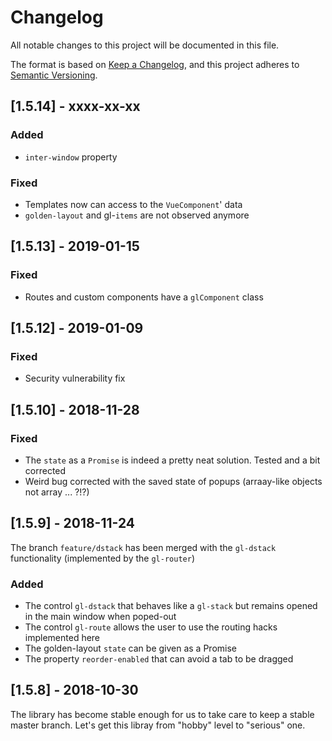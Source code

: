 # Changelog
All notable changes to this project will be documented in this file.

The format is based on [Keep a Changelog](https://keepachangelog.com/en/1.0.0/),
and this project adheres to [Semantic Versioning](https://semver.org/spec/v2.0.0.html).

## [1.5.14] - xxxx-xx-xx
### Added
  - `inter-window` property
### Fixed
  - Templates now can access to the `VueComponent`' data
  - `golden-layout` and gl-`items` are not observed anymore

## [1.5.13] - 2019-01-15
### Fixed
  - Routes and custom components have a `glComponent` class

## [1.5.12] - 2019-01-09
### Fixed
  - Security vulnerability fix

## [1.5.10] - 2018-11-28
### Fixed
  - The `state` as a `Promise` is indeed a pretty neat solution. Tested and a bit corrected
  - Weird bug corrected with the saved state of popups (arraay-like objects not array ... ?!?)

## [1.5.9] - 2018-11-24
The branch `feature/dstack` has been merged with the `gl-dstack` functionality (implemented by the `gl-router`) 
### Added
  - The control `gl-dstack` that behaves like a `gl-stack` but remains opened in the main window when poped-out
  - The control `gl-route` allows the user to use the routing hacks implemented here
  - The golden-layout `state` can be given as a Promise
  - The property `reorder-enabled` that can avoid a tab to be dragged

## [1.5.8] - 2018-10-30
The library has become stable enough for us to take care to keep a stable master branch. Let's get this libray from "hobby" level to "serious" one.
